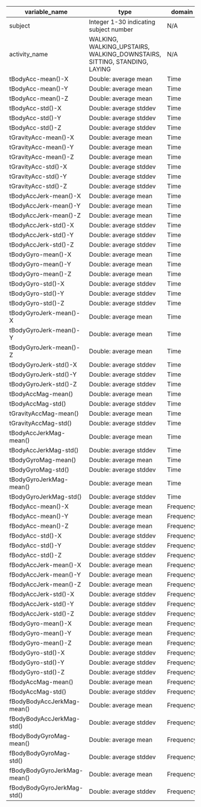 variable_name|type|domain|source|freq_range
----|----|----|----|----
subject|Integer 1-30 indicating subject number|N/A|N/A|N/A
activity_name|WALKING, WALKING_UPSTAIRS, WALKING_DOWNSTAIRS, SITTING, STANDING, LAYING|N/A|N/A|N/A
tBodyAcc-mean()-X|Double: average mean|Time|Accelerometer|Body
tBodyAcc-mean()-Y|Double: average mean|Time|Accelerometer|Body
tBodyAcc-mean()-Z|Double: average mean|Time|Accelerometer|Body
tBodyAcc-std()-X|Double: average stddev|Time|Accelerometer|Body
tBodyAcc-std()-Y|Double: average stddev|Time|Accelerometer|Body
tBodyAcc-std()-Z|Double: average stddev|Time|Accelerometer|Body
tGravityAcc-mean()-X|Double: average mean|Time|Accelerometer|Gravity
tGravityAcc-mean()-Y|Double: average mean|Time|Accelerometer|Gravity
tGravityAcc-mean()-Z|Double: average mean|Time|Accelerometer|Gravity
tGravityAcc-std()-X|Double: average stddev|Time|Accelerometer|Gravity
tGravityAcc-std()-Y|Double: average stddev|Time|Accelerometer|Gravity
tGravityAcc-std()-Z|Double: average stddev|Time|Accelerometer|Gravity
tBodyAccJerk-mean()-X|Double: average mean|Time|Accelerometer|Body
tBodyAccJerk-mean()-Y|Double: average mean|Time|Accelerometer|Body
tBodyAccJerk-mean()-Z|Double: average mean|Time|Accelerometer|Body
tBodyAccJerk-std()-X|Double: average stddev|Time|Accelerometer|Body
tBodyAccJerk-std()-Y|Double: average stddev|Time|Accelerometer|Body
tBodyAccJerk-std()-Z|Double: average stddev|Time|Accelerometer|Body
tBodyGyro-mean()-X|Double: average mean|Time|Gyroscope|Body
tBodyGyro-mean()-Y|Double: average mean|Time|Gyroscope|Body
tBodyGyro-mean()-Z|Double: average mean|Time|Gyroscope|Body
tBodyGyro-std()-X|Double: average stddev|Time|Gyroscope|Body
tBodyGyro-std()-Y|Double: average stddev|Time|Gyroscope|Body
tBodyGyro-std()-Z|Double: average stddev|Time|Gyroscope|Body
tBodyGyroJerk-mean()-X|Double: average mean|Time|Gyroscope|Body
tBodyGyroJerk-mean()-Y|Double: average mean|Time|Gyroscope|Body
tBodyGyroJerk-mean()-Z|Double: average mean|Time|Gyroscope|Body
tBodyGyroJerk-std()-X|Double: average stddev|Time|Gyroscope|Body
tBodyGyroJerk-std()-Y|Double: average stddev|Time|Gyroscope|Body
tBodyGyroJerk-std()-Z|Double: average stddev|Time|Gyroscope|Body
tBodyAccMag-mean()|Double: average mean|Time|Accelerometer|Body
tBodyAccMag-std()|Double: average stddev|Time|Accelerometer|Body
tGravityAccMag-mean()|Double: average mean|Time|Accelerometer|Gravity
tGravityAccMag-std()|Double: average stddev|Time|Accelerometer|Gravity
tBodyAccJerkMag-mean()|Double: average mean|Time|Accelerometer|Body
tBodyAccJerkMag-std()|Double: average stddev|Time|Accelerometer|Body
tBodyGyroMag-mean()|Double: average mean|Time|Gyroscope|Body
tBodyGyroMag-std()|Double: average stddev|Time|Gyroscope|Body
tBodyGyroJerkMag-mean()|Double: average mean|Time|Gyroscope|Body
tBodyGyroJerkMag-std()|Double: average stddev|Time|Gyroscope|Body
fBodyAcc-mean()-X|Double: average mean|Frequency|Accelerometer|Body
fBodyAcc-mean()-Y|Double: average mean|Frequency|Accelerometer|Body
fBodyAcc-mean()-Z|Double: average mean|Frequency|Accelerometer|Body
fBodyAcc-std()-X|Double: average stddev|Frequency|Accelerometer|Body
fBodyAcc-std()-Y|Double: average stddev|Frequency|Accelerometer|Body
fBodyAcc-std()-Z|Double: average stddev|Frequency|Accelerometer|Body
fBodyAccJerk-mean()-X|Double: average mean|Frequency|Accelerometer|Body
fBodyAccJerk-mean()-Y|Double: average mean|Frequency|Accelerometer|Body
fBodyAccJerk-mean()-Z|Double: average mean|Frequency|Accelerometer|Body
fBodyAccJerk-std()-X|Double: average stddev|Frequency|Accelerometer|Body
fBodyAccJerk-std()-Y|Double: average stddev|Frequency|Accelerometer|Body
fBodyAccJerk-std()-Z|Double: average stddev|Frequency|Accelerometer|Body
fBodyGyro-mean()-X|Double: average mean|Frequency|Gyroscope|Body
fBodyGyro-mean()-Y|Double: average mean|Frequency|Gyroscope|Body
fBodyGyro-mean()-Z|Double: average mean|Frequency|Gyroscope|Body
fBodyGyro-std()-X|Double: average stddev|Frequency|Gyroscope|Body
fBodyGyro-std()-Y|Double: average stddev|Frequency|Gyroscope|Body
fBodyGyro-std()-Z|Double: average stddev|Frequency|Gyroscope|Body
fBodyAccMag-mean()|Double: average mean|Frequency|Accelerometer|Body
fBodyAccMag-std()|Double: average stddev|Frequency|Accelerometer|Body
fBodyBodyAccJerkMag-mean()|Double: average mean|Frequency|Accelerometer|Body
fBodyBodyAccJerkMag-std()|Double: average stddev|Frequency|Accelerometer|Body
fBodyBodyGyroMag-mean()|Double: average mean|Frequency|Gyroscope|Body
fBodyBodyGyroMag-std()|Double: average stddev|Frequency|Gyroscope|Body
fBodyBodyGyroJerkMag-mean()|Double: average mean|Frequency|Gyroscope|Body
fBodyBodyGyroJerkMag-std()|Double: average stddev|Frequency|Gyroscope|Body
